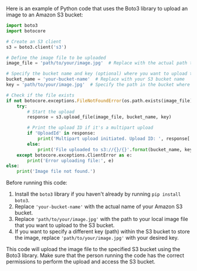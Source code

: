  Here is an example of Python code that uses the Boto3 library to upload an image to an Amazon S3 bucket:
```python
import boto3
import botocore

# Create an S3 client
s3 = boto3.client('s3')

# Define the image file to be uploaded
image_file = 'path/to/your/image.jpg'  # Replace with the actual path to your image file

# Specify the bucket name and key (optional) where you want to upload the image
bucket_name = 'your-bucket-name'  # Replace with your S3 bucket name
key = 'path/to/your/image.jpg'  # Specify the path in the bucket where you want to store the image

# Check if the file exists
if not botocore.exceptions.FileNotFoundError(os.path.exists(image_file)):
    try:
        # Start the upload
        response = s3.upload_file(image_file, bucket_name, key)

        # Print the upload ID if it's a multipart upload
        if 'UploadId' in response:
            print('Multipart upload initiated. Upload ID: ', response['UploadId'])
        else:
            print('File uploaded to s3://{}/{}'.format(bucket_name, key))
    except botocore.exceptions.ClientError as e:
        print('Error uploading file:', e)
else:
    print('Image file not found.')
```

Before running this code:
1. Install the `boto3` library if you haven't already by running `pip install boto3`.
2. Replace `'your-bucket-name'` with the actual name of your Amazon S3 bucket.
3. Replace `'path/to/your/image.jpg'` with the path to your local image file that you want to upload to the S3 bucket.
4. If you want to specify a different key (path) within the S3 bucket to store the image, replace `'path/to/your/image.jpg'` with your desired key.

This code will upload the image file to the specified S3 bucket using the Boto3 library. Make sure that the person running the code has the correct permissions to perform the upload and access the S3 bucket.